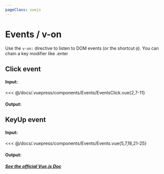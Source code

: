 ```yaml
---
pageClass: vuejs
---
```


# Events / v-on

Use the `v-on:` directive to listen to DOM events (or the shortcut `@`).
You can chain a key modifier like .enter

## Click event

#### Input:

<<< @/docs/.vuepress/components/Events/EventsClick.vue{2,7-11}

#### Output:

<Events-EventsClick />

## KeyUp event

#### Input:

<<< @/docs/.vuepress/components/Events/Events.vue{5,7,18,21-25}

#### Output:

<Events-Events />

##### [See the official Vue.js Doc](https://vuejs.org/v2/guide/events.html?)

